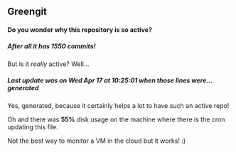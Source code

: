 ## Greengit

#### Do you wonder why this repository is so active?

##### After all it has 1550 commits!

But is it *really* active? Well...

##### Last update was on Wed Apr 17 at 10:25:01 when those lines were... generated

Yes, generated, because it certainly helps a lot to have such an active repo!

Oh and there was **55%** disk usage on the machine
where there is the cron updating this file.

Not the best way to monitor a VM in the cloud but it works! :)

